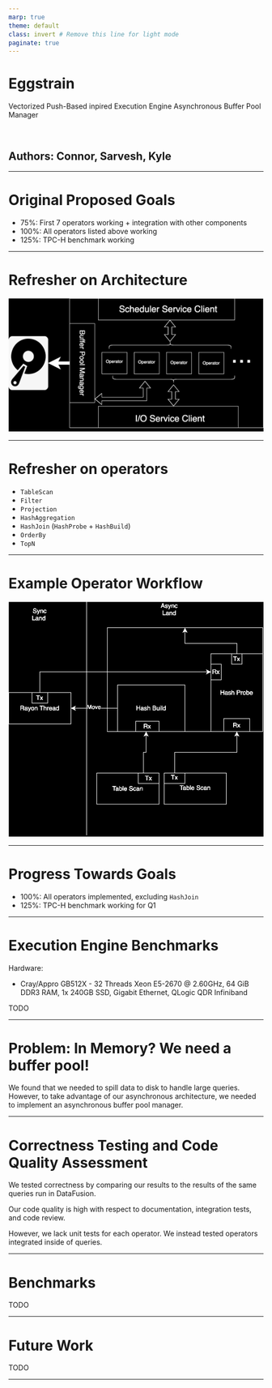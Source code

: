 ```yaml
---
marp: true
theme: default
class: invert # Remove this line for light mode
paginate: true
---
```


# Eggstrain

Vectorized Push-Based inpired Execution Engine
Asynchronous Buffer Pool Manager

<br>

## **Authors: Connor, Sarvesh, Kyle**

---

# Original Proposed Goals

- 75%: First 7 operators working + integration with other components
- 100%: All operators listed above working
- 125%: TPC-H benchmark working

--- 

# Refresher on Architecture


![bg right:60% 100%](./images/architecture.drawio.svg)



---

# Refresher on operators

- `TableScan`
- `Filter`
- `Projection`
- `HashAggregation`
- `HashJoin` (`HashProbe` + `HashBuild`)
- `OrderBy`
- `TopN`

---

# Example Operator Workflow

![bg right:70% 80%](./images/hashjoin.svg)

---

# Progress Towards Goals

- 100%: All operators implemented, excluding `HashJoin`
- 125%: TPC-H benchmark working for Q1

---

# Execution Engine Benchmarks

Hardware:
- Cray/Appro GB512X - 32 Threads Xeon E5-2670 @ 2.60GHz, 64 GiB DDR3 RAM, 1x 240GB SSD, Gigabit Ethernet, QLogic QDR Infiniband

TODO

---

# Problem: In Memory? We need a buffer pool!

We found that we needed to spill data to disk to handle large queries. However, to take advantage of our asynchronous architecture, we needed to implement an asynchronous buffer pool manager.

---

# Correctness Testing and Code Quality Assessment 

We tested correctness by comparing our results to the results of the same queries run in DataFusion.

Our code quality is high with respect to documentation, integration tests, and code review.

However, we lack unit tests for each operator. We instead tested operators integrated inside of queries.

---


# Benchmarks

TODO 

---

# Future Work

TODO 

---

